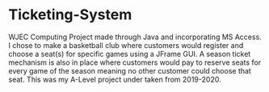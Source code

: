 # Ticketing-System
WJEC Computing Project made through Java and incorporating MS Access. I chose to make a basketball club where customers would register and choose a seat(s) for specific games using a JFrame GUI.
A season ticket mechanism is also in place where customers would pay to reserve seats for every game of the season meaning no other customer could choose that seat. 
This was my A-Level project under taken from 2019-2020.
